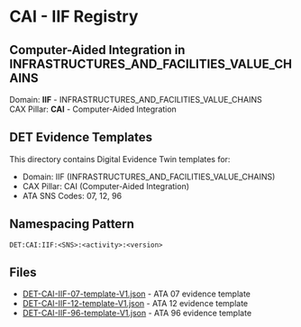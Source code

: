 # CAI - IIF Registry

## Computer-Aided Integration in INFRASTRUCTURES_AND_FACILITIES_VALUE_CHAINS

Domain: **IIF** - INFRASTRUCTURES_AND_FACILITIES_VALUE_CHAINS  
CAX Pillar: **CAI** - Computer-Aided Integration

## DET Evidence Templates

This directory contains Digital Evidence Twin templates for:
- Domain: IIF (INFRASTRUCTURES_AND_FACILITIES_VALUE_CHAINS)
- CAX Pillar: CAI (Computer-Aided Integration)
- ATA SNS Codes: 07, 12, 96

## Namespacing Pattern
```
DET:CAI:IIF:<SNS>:<activity>:<version>
```

## Files
- [DET-CAI-IIF-07-template-V1.json](DET-CAI-IIF-07-template-V1.json) - ATA 07 evidence template
- [DET-CAI-IIF-12-template-V1.json](DET-CAI-IIF-12-template-V1.json) - ATA 12 evidence template
- [DET-CAI-IIF-96-template-V1.json](DET-CAI-IIF-96-template-V1.json) - ATA 96 evidence template
